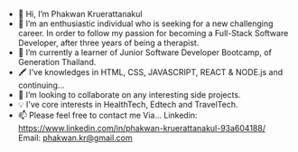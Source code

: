 - 👋 Hi, I’m Phakwan Kruerattanakul
- 👀 I’m an enthusiastic individual who is seeking for a new challenging career.
In order to follow my passion for becoming a Full-Stack Software Developer, after three years of being a therapist.
- 🌱 I’m currently a learner of Junior Software Developer Bootcamp, of Generation Thailand.
- 🖍 I've knowledges in HTML, CSS, JAVASCRIPT, REACT & NODE.js and continuing...
- 💞️ I’m looking to collaborate on any interesting side projects. 
- 💡 I've core interests in HealthTech, Edtech and TravelTech.
- 📫 Please feel free to contact me Via...
Linkedin: https://www.linkedin.com/in/phakwan-kruerattanakul-93a604188/
Email: phakwan.kr@gmail.com

<!---
phakwankr/phakwankr is a ✨ special ✨ repository because its `README.md` (this file) appears on your GitHub profile.
You can click the Preview link to take a look at your changes.
--->
